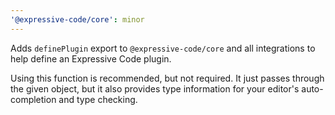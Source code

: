 ```yaml
---
'@expressive-code/core': minor
---
```


Adds `definePlugin` export to `@expressive-code/core` and all integrations to help define an Expressive Code plugin.

Using this function is recommended, but not required. It just passes through the given object, but it also provides type information for your editor's auto-completion and type checking.
